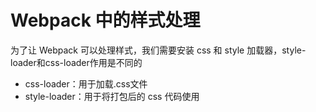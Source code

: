 # Webpack 中的样式处理

为了让 Webpack 可以处理样式，我们需要安装 css 和 style 加载器，style-loader和css-loader作用是不同的
* css-loader：用于加载.css文件
* style-loader：用于将打包后的 css 代码使用 <style> 注入到 HTML 页面中

首先安装 loader
```bash
$ yarn add css-loader style-loader --dev
```

#### build/config/style.js

```javascript
const paths = require('../tool/paths')

module.exports = ({ config }) => {
  return () => {
    config.module
      .rule('css')
        .test(/\.css$/)
        .include
          .add(paths.src)
          .end()
        .use('style')
          .loader('style-loader')
          .options({})
          .end()
        .use('css')
          .loader('css-loader')
          .options({ sourceMap: true, importLoaders: 1 })
  }
}
```


## css 文件中的图片处理

处理 CSS 中的图片资源时，我们常用的两种 loader 是 file-loader 或者 url-loader，两者的主要差异在于。
url-loader 可以设置图片大小限制，当图片超过限制时，其表现行为等同于 file-loader，而当图片不超过限制时，则会将图片以 base64 的形式打包进 CSS 文件，以减少请求次数。

url-loader 封装了 file-loader，url-loader 不依赖于 file-loader，即使用 url-loader 时，只需要安装 url-loader 即可，不需要安装 file-loader，因为 url-loader 内置了 file-loader

url-loader 工作分两种情况：
1. 文件大小小于 limit 参数，url-loader 将会把文件转为 DataURL
2. 文件大小大于 limit，url-loader 会调用 file-loader 进行处理，参数也会直接传给 file-loader


#### build/config/assets.js

```javascript
const paths = require('../tool/paths')
const isPro = require('../tool/isPro')

module.exports = ({ config }) => {
  return () => {
    config.module
      .rule('img')
        .test(/\.(png|jpg|gif|svg)$/)
        .include
          .add(paths.src)
          .end()
        .use('img')
          .loader('url-loader')
          .options({
            /**
             * 限制打包图片的大小
             * 如果大于或等于设置值，则按照相应的文件名和路径打包图片
             * 如果小于设置值，则将图片转成 base64 格式的字符串。
             */
            limit: 100,

            /**
             * 部署时的绝对路径
             * 这样做的原因是，webpack打包时，还会将图片复制到 dist/img/1.png，
             * 但是他也会把 css 文件中的 background url 改写为  publicPath + name
             */
            publicPath: '../',

            /**
             * name 表示输出的文件名规则，如果不添加这个参数，输出的就是默认值：文件哈希
             * 加上 [path] 表示输出文件的相对路径与当前文件相对路径相同
             * 加上 [name].[ext] 则表示输出文件的名字和扩展名与当前相同
             * 加上 [path] 这个参数后，打包后文件中引用文件的路径也会加上这个相对路径
             */
            name: `[path][name]${isPro ? '.[hash:8]' : ''}.[ext]`
          })
  }
}
```


## PostCSS

PostCSS 并不是一门语言，而是一个类似于 webpack 的工具，它支持很多插件，通过插件机制可以灵活的扩展其支持的特性，来达到便捷的编译效果，组成一个 CSS 编译 /lint/autoprefixer 的生态圈。

PostCSS 的一大特点是，具体的编译插件甚至是 CSS 书写风格，可以根据自己的需要进行安装，选择自己需要的特性：嵌套，函数，变量，自动补全，CSS 新特性等等，而不是像 less 或者 scss 一样的大型全家桶。因此，不需要再专门去学习 less 或者 scss 的语法，只要选择自己喜欢的特性，可以只写 CSS 文件，但依旧可以写嵌套或者函数，然后选择合适的插件编译它就行了。

鉴于现在 webpack 越来越火，所以之后的配置主要是借助于 postcss-loader，将 PostCSS 的生态圈依托在 webpack 之下。

安装 loader

```bash
$ yarn add postcss-loader --dev
```

#### 修改 build/config/style.js

```javascript
const paths = require('../tool/paths')

module.exports = ({ config }) => {
  return () => {
    config.module
      .rule('css')
        .test(/\.css$/)
        .include
          .add(paths.src)
          .end()
        .use('style')
          .loader('style-loader')
          .options({})
          .end()
        .use('css')
          .loader('css-loader')
          .options({ sourceMap: true, importLoaders: 1 })
          .end()
  }
}
```


#### 根目录 postcss.config.js

plugins 里插件的顺序是对结果有影响的，如：把 postcss-partial-import 写在 postcss-nested 的下面，那么用 @import 导入的样式文件里的嵌套将不能正常解析，所以要注意插件的顺序

```javascript
module.exports = {
  plugins: {
    'postcss-advanced-variables': {},
    'postcss-preset-env': {},
    'postcss-partial-import': {},
    'postcss-nested': {},
  }
}
```

插件快速配置一览

```bash
# 使用一些 css 新特性，安装postcss-preset-env，无需再安装autoprefixer，postcss-preset-env 已经内置了相关功能
# 变量，运算，color function ...
$ yarn add postcss-preset-env --dev

# 嵌套
$ yarn add postcss-nested --dev

# 像 SASS 那样可以自定义变量并进行引用
# 变量，mixin，if，for，each
$ yarn add postcss-advanced-variables --dev

# 在@import css文件的时候让webpack监听并编译
$ yarn add postcss-partial-import --dev
```

### CSS 代码检查工具 Stylelint

Stylelint 插件可以让你在编译的时候就知道自己 CSS 文件里的错误，在 PostCSS 内使用(荐)

安装

```bash
$ yarn add stylelint --dev
```

修改 postcss.config.js

```javascript
module.exports = {
  plugins: {
    'stylelint': {
      // lint基础配置。没有的话则会去寻找.stylelintrc
      config: require('./stylelint.config.js'),

      // 错误时是否停止编译
      failOnError: true
    },
    'postcss-advanced-variables': {},
    'postcss-preset-env': {},
    'postcss-partial-import': {},
    'postcss-nested': {},
  }
}
```

根目录增加配置文件 stylelint.config.js

```javascript
module.exports = {
  rules: {
    // 指定一个允许使用单位的白名单
    'unit-allowed-list': ['px', '%', 'em'],

    'block-no-empty': null,
  }
}
```

这样的配置有一个很严重的缺点：如果你在js中引用了node_module里的css文件，或者引用了其他不想进行编译的文件，PostCSS会对其一视同仁的调用插件编译/检查。此时就需要我们来配置.stylelintignore以及stylelint.config.js进行更精确的编译/检查。

在项目根目录下添加.stylelintignore文件，并在内部写下不想通过PostCSS编译的文件路径：

在没有指明ignorePath的情况下，stylelint会自动寻找根目录下的.stylelintignore文件

```bash
node_modules/
```
在配置文件中指明我们的检测语法扩展插件

还安装了一个 stylelint-order 插件。该插件的作用是强制你按照某个顺序编写 css。例如先写定位，再写盒模型，再写内容区样式，最后写 CSS3 相关属性。

```javascript
// 安装 stylelint-config-standard
$ yarn add stylelint-config-standard stylelint-order --dev

// stylelint.config.js
module.exports = {
  extends: [
    'stylelint-config-standard',
  ],

  plugins: [
    'stylelint-order'
  ],

  rules: {
    // 指定一个允许使用单位的白名单
    'unit-allowed-list': ['px', '%', 'em'],

    'block-no-empty': null,

    /**
     * stylelint-order 规则
     * 参考：https://github.com/stormwarning/stylelint-config-recess-order
     */
    'order/properties-order': [
    ]
  }
}
```

此时运行webpack，有问题的CSS文件输出大概是这样的：

```bash
WARNING in ./~/css-loader!./~/postcss-loader!./frontend/stylesheet/layout/test_post_css.css
    stylelint: /Users/ecmadao1/Dev/Python/where_to_go/frontend/stylesheet/layout/test_post_css.css:17:1: Expected indentation of 2 spaces (indentation)
```

接下来安装postcss-reporter来美化输出：

```javascript
// 安装
$ yarn add postcss-reporter --dev


// postcss.config.js
module.exports = {
  // parser: 'sugarss',
  plugins: {
    'stylelint': {
      config: require('./stylelint.config.js'),
      failOnError: true
    },
    'postcss-advanced-variables': {},
    'postcss-preset-env': {},
    'postcss-partial-import': {},
    'postcss-nested': {},
    'postcss-reporter': {},
  }
}
```

